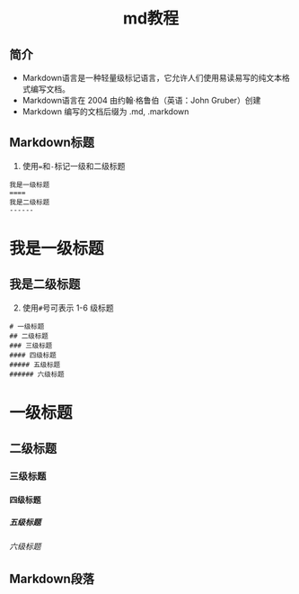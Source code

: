 # <div align="center">md教程</div>

## 简介
- Markdown语言是一种轻量级标记语言，它允许人们使用易读易写的纯文本格式编写文档。
- Markdown语言在 2004 由约翰·格鲁伯（英语：John Gruber）创建
- Markdown 编写的文档后缀为 .md, .markdown

## Markdown标题
1. 使用`=`和`-`标记一级和二级标题
```
我是一级标题
====
我是二级标题
------
```
我是一级标题
====
我是二级标题
------

2. 使用`#`号可表示 1-6 级标题
```
# 一级标题
## 二级标题
### 三级标题
#### 四级标题
##### 五级标题
###### 六级标题
```
# 一级标题
## 二级标题
### 三级标题
#### 四级标题
##### 五级标题
###### 六级标题


## Markdown段落